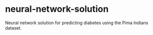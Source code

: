# neural-network-solution
Neural network solution for predicting diabetes using the Pima Indians dataset.
